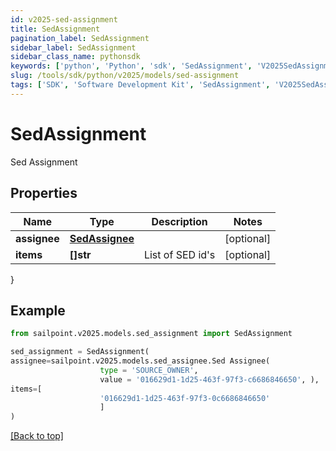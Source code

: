 ```yaml
---
id: v2025-sed-assignment
title: SedAssignment
pagination_label: SedAssignment
sidebar_label: SedAssignment
sidebar_class_name: pythonsdk
keywords: ['python', 'Python', 'sdk', 'SedAssignment', 'V2025SedAssignment'] 
slug: /tools/sdk/python/v2025/models/sed-assignment
tags: ['SDK', 'Software Development Kit', 'SedAssignment', 'V2025SedAssignment']
---
```


# SedAssignment

Sed Assignment

## Properties

Name | Type | Description | Notes
------------ | ------------- | ------------- | -------------
**assignee** | [**SedAssignee**](sed-assignee) |  | [optional] 
**items** | **[]str** | List of SED id's | [optional] 
}

## Example

```python
from sailpoint.v2025.models.sed_assignment import SedAssignment

sed_assignment = SedAssignment(
assignee=sailpoint.v2025.models.sed_assignee.Sed Assignee(
                    type = 'SOURCE_OWNER', 
                    value = '016629d1-1d25-463f-97f3-c6686846650', ),
items=[
                    '016629d1-1d25-463f-97f3-0c6686846650'
                    ]
)

```
[[Back to top]](#) 


